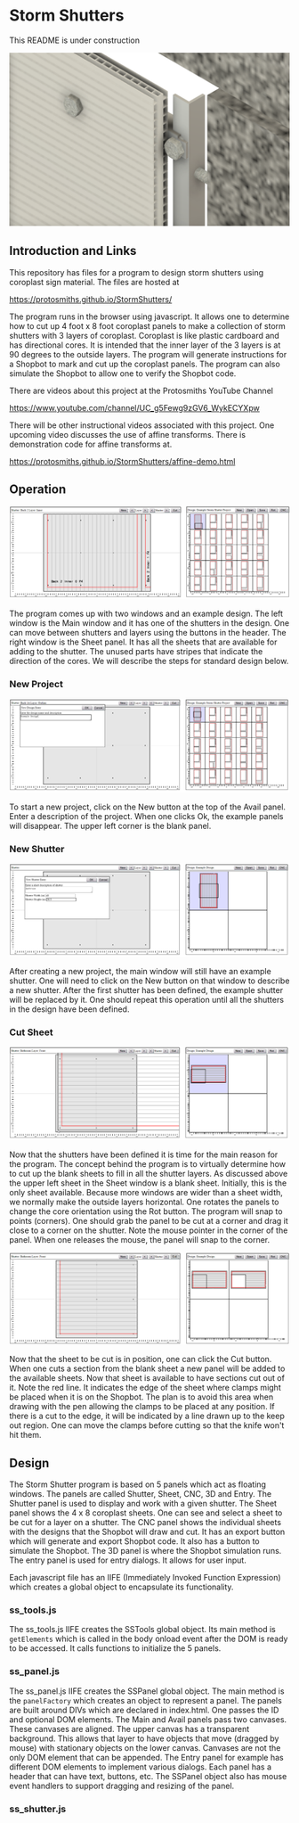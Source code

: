  # Storm Shutters
 
 This README is under construction
 
 ![](https://github.com/protosmiths/StormShutters/blob/master/Storm_Shutter_Assy.png)
 
 ## Introduction and Links
 
 This repository has files for a program to design storm shutters using coroplast sign material. The files are hosted at
 
 https://protosmiths.github.io/StormShutters/
 
 The program runs in the browser using javascript. It allows one to determine how to cut up 4 foot x 8 foot coroplast
 panels to make a collection of storm shutters with 3 layers of coroplast.  Coroplast is like plastic cardboard and has
 directional cores.  It is intended that the inner layer of the 3 layers is at 90 degrees to the outside layers.  The
 program will generate instructions for a Shopbot to mark and cut up the coroplast panels.  The program can also simulate
 the Shopbot to allow one to verify the Shopbot code.
 
 There are videos about this project at the Protosmiths YouTube Channel
 
 https://www.youtube.com/channel/UC_g5Fewg9zGV6_WykECYXpw
 
 There will be other instructional videos associated with this project.  One upcoming video discusses the use of affine
 transforms.  There is demonstration code for affine transforms at.
 
 https://protosmiths.github.io/StormShutters/affine-demo.html
 
 ## Operation
 
 ![](https://github.com/protosmiths/StormShutters/blob/master/screen.png)
 
 The program comes up with two windows and an example design.  The left window is the Main window and it has one of the shutters
 in the design.  One can move between shutters and layers using the buttons in the header.  The right window is the Sheet panel.
 It has all the sheets that are available for adding to the shutter.  The unused parts have stripes that indicate the direction
 of the cores.  We will describe the steps for standard design below.
 
 ### New Project
 
 ![](https://github.com/protosmiths/StormShutters/blob/master/NewProject.png)
 
 To start a new project, click on the New button at the top of the Avail panel. Enter a description of the project.
 When one clicks Ok, the example panels will disappear.  The upper left corner is the blank panel.
 
 ### New Shutter
 
 ![](https://github.com/protosmiths/StormShutters/blob/master/NewShutter.png)
 
 After creating a new project, the main window will still have an example shutter.  One will need to click on the New button on that window
 to describe a new shutter.  After the first shutter has been defined, the example shutter will be replaced by it.  One should repeat this 
 operation until all the shutters in the design have been defined.
 
 ### Cut Sheet
 
 ![](https://github.com/protosmiths/StormShutters/blob/master/CutPanelSnap.png)
 
 Now that the shutters have been defined it is time for the main reason for the program.  The concept behind the program is to virtually
 determine how to cut up the blank sheets to fill in all the shutter layers. As discussed above the upper left sheet in the Sheet window
 is a blank sheet.  Initially, this is the only sheet available.  Because more windows are wider than a sheet width, we normally make
 the outside layers horizontal.  One rotates the panels to change the core orientation using the Rot button.  The program will snap to
 points (corners).  One should grab the panel to be cut at a corner and drag it close to a corner on the shutter.  Note the mouse pointer
 in the corner of the panel.  When one releases the mouse, the panel will snap to the corner.
 
 ![](https://github.com/protosmiths/StormShutters/blob/master/CutPanelAfter.png)
 
 Now that the sheet to be cut is in position, one can click the Cut button.  When one cuts a section from the blank sheet a new panel will
 be added to the available sheets.  Now that sheet is available to have sections cut out of it. Note the red line.  It indicates the edge of
 the sheet where clamps might be placed when it is on the Shopbot.  The plan is to avoid this area when drawing with the pen allowing the
 clamps to be placed at any position.  If there is a cut to the edge, it will be indicated by a line drawn up to the keep out region.  One
 can move the clamps before cutting so that the knife won't hit them.
 
 ## Design
 
 The Storm Shutter program is based on 5 panels which act as floating windows.  The panels are called Shutter, Sheet, CNC, 3D 
 and Entry.  The Shutter panel is used to display and work with a given shutter.  The Sheet panel shows the 4 x 8 coroplast sheets.
 One can see and select a sheet to be cut for a layer on a shutter.  The CNC panel shows the individual sheets with the designs
 that the Shopbot will draw and cut.  It has an export button which will generate and export Shopbot code.  It also has a
 button to simulate the Shopbot.  The 3D panel is where the Shopbot simulation runs.  The entry panel is used for entry dialogs.
 It allows for user input.
 
 Each javascript file has an IIFE (Immediately Invoked Function Expression) which creates a global object to encapsulate its functionality.
 
 ### ss_tools.js
 
 The ss_tools.js IIFE creates the SSTools global object.  Its main method is `getElements` which is called in the body onload event after 
 the DOM is ready to be accessed.  It calls functions to initialize the 5 panels.
 
 ### ss_panel.js
 
 The ss_panel.js IIFE creates the SSPanel global object. The main method is the `panelFactory` which creates an object to represent a panel.
 The panels are built around DIVs which are declared in index.html.  One passes the ID and optional DOM elements.  The Main and Avail panels
 pass two canvases.  These canvases are aligned. The upper canvas has a transparent background.  This allows that layer to have objects that
 move (dragged by mouse) with stationary objects on the lower canvas. Canvases are not the only DOM element that can be appended.  The Entry
 panel for example has different DOM elements to implement various dialogs.  Each panel has a header that can have text, buttons, etc.  The
 SSPanel object also has mouse event handlers to support dragging and resizing of the panel.
 
 ### ss_shutter.js
